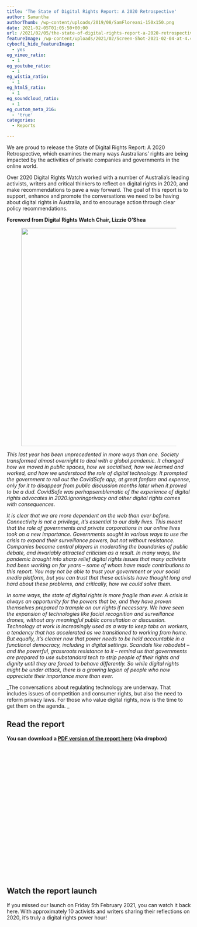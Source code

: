 ```yaml
---
title: 'The State of Digital Rights Report: A 2020 Retrospective'
author: Samantha
authorThumb: /wp-content/uploads/2019/08/SamFloreani-150x150.png
date: 2021-02-05T01:05:50+00:00
url: /2021/02/05/the-state-of-digital-rights-report-a-2020-retrospective/
featureImage: /wp-content/uploads/2021/02/Screen-Shot-2021-02-04-at-4.40.30-pm.png
cybocfi_hide_featureImage:
  - yes
eg_vimeo_ratio:
  - 1
eg_youtube_ratio:
  - 1
eg_wistia_ratio:
  - 1
eg_html5_ratio:
  - 1
eg_soundcloud_ratio:
  - 1
eg_custom_meta_216:
  - 'true'
categories:
  - Reports

---
```

We are proud to release the State of Digital Rights Report: A 2020 Retrospective, which examines the many ways Australians&#8217; rights are being impacted by the activities of private companies and governments in the online world. 

Over 2020 Digital Rights Watch worked with a number of Australia&#8217;s leading activists, writers and critical thinkers to reflect on digital rights in 2020, and make recommendations to pave a way forward. The goal of this report is to support, enhance and promote the conversations we need to be having about digital rights in Australia, and to encourage action through clear policy recommendations. 

**Foreword from Digital Rights Watch Chair, Lizzie O&#8217;Shea**<figure class="wp-block-image size-large">

<img loading="lazy" decoding="async" width="1024" height="597" src="/wp-content/uploads/2021/02/reporttwitter-3-1024x597.png" alt="" class="wp-image-7679" srcset="/wp-content/uploads/2021/02/reporttwitter-3-1024x597.png 1024w, /wp-content/uploads/2021/02/reporttwitter-3-300x175.png 300w, /wp-content/uploads/2021/02/reporttwitter-3-768x448.png 768w, /wp-content/uploads/2021/02/reporttwitter-3-1536x896.png 1536w, /wp-content/uploads/2021/02/reporttwitter-3.png 1800w" sizes="(max-width: 1024px) 100vw, 1024px" /> </figure> 

_This last year has been unprecedented in more ways than one. Society transformed almost overnight to deal with a global pandemic. It changed how we moved in public spaces, how we socialised, how we learned and worked, and how we understood the role of digital technology. It prompted the government to roll out the CovidSafe app, at great fanfare and expense, only for it to disappear from public discussion months later when it proved to be a dud. CovidSafe was perhapsemblematic of the experience of digital rights advocates in 2020:ignoringprivacy and other digital rights comes with consequences._

_It is clear that we are more dependent on the web than ever before. Connectivity is not a privilege, it’s essential to our daily lives. This meant that the role of governments and private corporations in our online lives took on a new importance. Governments sought in various ways to use the crisis to expand their surveillance powers, but not without resistance. Companies became central players in moderating the boundaries of public debate, and invariably attracted criticism as a result. In many ways, the pandemic brought into sharp relief digital rights issues that many activists had been working on for years &#8211; some of whom have made contributions to this report. You may not be able to trust your government or your social media platform, but you can trust that these activists have thought long and hard about these problems, and critically, how we could solve them._

_In some ways, the state of digital rights is more fragile than ever. A crisis is always an opportunity for the powers that be, and they have proven themselves prepared to trample on our rights if necessary. We have seen the expansion of technologies like facial recognition and surveillance drones, without any meaningful public consultation or discussion. Technology at work is increasingly used as a way to keep tabs on workers, a tendency that has accelerated as we transitioned to working from home. But equally, it’s clearer now that power needs to be held accountable in a functional democracy, including in digital settings. Scandals like robodebt – and the powerful, grassroots resistance to it &#8211; remind us that governments are prepared to use substandard tech to strip people of their rights and dignity until they are forced to behave differently. So while digital rights might be under attack, there is a growing legion of people who now appreciate their importance more than ever._

_The conversations about regulating technology are underway. That includes issues of competition and consumer rights, but also the need to reform privacy laws. For those who value digital rights, now is the time to get them on the agenda. _

## **Read the report**

**You can download a [PDF version of the report here][1] (via dropbox)** <figure class="wp-block-embed is-type-rich is-provider-issuu wp-block-embed-issuu">

<div class="wp-block-embed__wrapper">
  <div data-url="https://issuu.com/digitalrightswatch/docs/state_of_digital_rights_report_2020" style="width: 500px; height: 353px;" class="issuuembed">
  </div>
</div></figure> 

## **Watch the report launch**

If you missed our launch on Friday 5th February 2021, you can watch it back here. With approximately 10 activists and writers sharing their reflections on 2020, it&#8217;s truly a digital rights power hour! <figure class="wp-block-embed is-type-video is-provider-youtube wp-block-embed-youtube wp-embed-aspect-16-9 wp-has-aspect-ratio">

<div class="wp-block-embed__wrapper">
</div></figure>

 [1]: https://www.dropbox.com/s/vz6w57pzyt4uuaa/State%20of%20Digital%20Rights%20Report%202020.pdf?dl=0